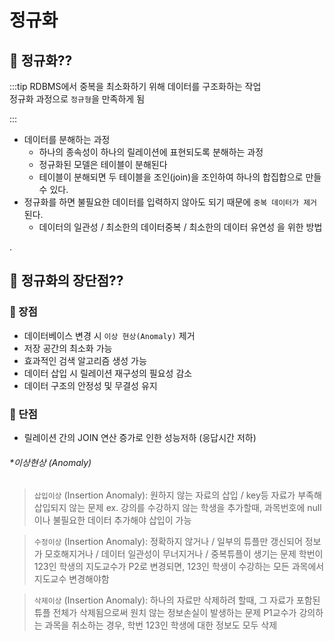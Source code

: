 # 정규화

## 🐣 정규화??
:::tip
RDBMS에서 중복을 최소화하기 위해 데이터를 구조화하는 작업  
정규화 과정으로 `정규형`을 만족하게 됨

:::

- 데이터를 분해하는 과정
    - 하나의 종속성이 하나의 릴레이션에 표현되도록 분해하는 과정
    - 정규화된 모델은 테이블이 분해된다
    - 테이블이 분해되면 두 테이블을 조인(join)을 조인하여 하나의 합집합으로 만들 수 있다.
- 정규화를 하면 불필요한 데이터를 입력하지 않아도 되기 때문에 `중복 데이터가 제거`된다.
    - 데이터의 일관성 / 최소한의 데이터중복 / 최소한의 데이터 유연성 을 위한 방법

.
  
## 🐣 정규화의 장단점??

### 🥚 장점
- 데이터베이스 변경 시 `이상 현상(Anomaly)` 제거
- 저장 공간의 최소화 가능
- 효과적인 검색 알고리즘 생성 가능
- 데이터 삽입 시 릴레이션 재구성의 필요성 감소
- 데이터 구조의 안정성 및 무결성 유지

### 🥚 단점

- 릴레이션 간의 JOIN 연산 증가로 인한 성능저하 (응답시간 저하)

###### *이상현상 (Anomaly)

> `삽입이상` (Insertion Anomaly): 원하지 않는 자료의 삽입 / key등 자료가 부족해 삽입되지 않는 문제
> ex. 강의를 수강하지 않는 학생을 추가할때, 과목번호에 null이나 불필요한 데이터 추가해야 삽입이 가능  

> `수정이상` (Insertion Anomaly): 정확하지 않거나 / 일부의 튜플만 갱신되어 정보가 모호해지거나 / 데이터 일관성이 무너지거나 / 중복튜플이 생기는 문제
> 학번이 123인 학생의 지도교수가 P2로 변경되면, 123인 학생이 수강하는 모든 과목에서 지도교수 변경해야함  

> `삭제이상` (Insertion Anomaly): 하나의 자료만 삭제하려 할때, 그 자료가 포함된 튜플 전체가 삭제됨으로써 원치 않는 정보손실이 발생하는 문제
> P1교수가 강의하는 과목을 취소하는 경우, 학번 123인 학생에 대한 정보도 모두 삭제  
